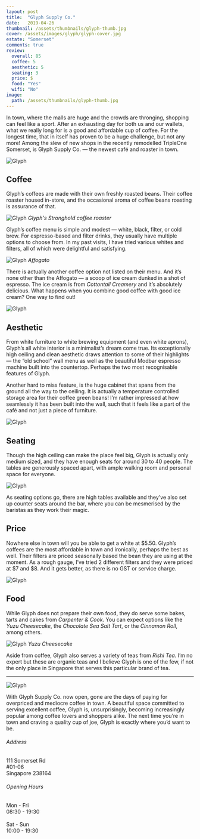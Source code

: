 ```yaml
---
layout: post
title:  "Glyph Supply Co."
date:   2019-04-26
thumbnail: /assets/thumbnails/glyph-thumb.jpg
cover: /assets/images/glyph/glyph-cover.jpg
estate: "Somerset"
comments: true
review:
  overall: 85
  coffee: 5
  aesthetic: 5
  seating: 3
  price: $
  food: "Yes"
  wifi: "No"
image:
  path: /assets/thumbnails/glyph-thumb.jpg
---
```


In town, where the malls are huge and the crowds are thronging, shopping can feel like a sport<!--more-->. After an exhausting day for both us and our wallets, what we really long for is a good and affordable cup of coffee. For the longest time, that in itself has proven to be a huge challenge, but not any more! Among the slew of new shops in the recently remodelled TripleOne Somerset, is Glyph Supply Co. — the newest café and roaster in town.

![Glyph](/assets/images/glyph/glyph-1.jpg)

## Coffee
Glyph’s coffees are made with their own freshly roasted beans. Their coffee roaster housed in-store, and the occasional aroma of coffee beans roasting is assurance of that.

![Glyph](/assets/images/glyph/glyph-2.jpg)
_Glyph's Stronghold coffee roaster_

Glyph’s coffee menu is simple and modest — white, black, filter, or cold brew. For espresso-based and filter drinks, they usually have multiple options to choose from. In my past visits, I have tried various whites and filters, all of which were delightful and satisfying.

![Glyph](/assets/images/glyph/glyph-3.jpg)
_Affogato_

There is actually another coffee option not listed on their menu. And it’s none other than the Affogato — a scoop of ice cream dunked in a shot of espresso. The ice cream is from _Cottontail Creamery_ and it’s absolutely delicious. What happens when you combine good coffee with good ice cream? One way to find out!

![Glyph](/assets/images/glyph/glyph-4.jpg)

## Aesthetic
From white furniture to white brewing equipment (and even white aprons), Glyph’s all white interior is a minimalist’s dream come true.  Its exceptionally high ceiling and clean aesthetic draws attention to some of their highlights — the “old school” wall menu as well as the beautiful Modbar espresso machine built into the countertop. Perhaps the two most recognisable features of Glyph.

Another hard to miss feature, is the huge cabinet that spans from the ground all the way to the ceiling. It is actually a temperature controlled storage area for their coffee green beans! I’m rather impressed at how seamlessly it has been built into the wall, such that it feels like a part of the café and not just a piece of furniture.

![Glyph](/assets/images/glyph/glyph-5.jpg)

## Seating
Though the high ceiling can make the place feel big, Glyph is actually only medium sized, and they have enough seats for around 30 to 40 people. The tables are generously spaced apart, with ample walking room and personal space for everyone.

![Glyph](/assets/images/glyph/glyph-6.jpg)

As seating options go, there are high tables available and they’ve also set up counter seats around the bar, where you can be mesmerised by the baristas as they work their magic.

## Price
Nowhere else in town will you be able to get a white at $5.50. Glyph’s coffees are the most affordable in town and ironically, perhaps the best as well. Their filters are priced seasonally based the bean they are using at the moment. As a rough gauge, I’ve tried 2 different filters and they were priced at $7 and $8. And it gets better, as there is no GST or service charge.

![Glyph](/assets/images/glyph/glyph-7.jpg)

## Food
While Glyph does not prepare their own food, they do serve some bakes, tarts and cakes from _Carpenter & Cook_. You can expect options like the _Yuzu Cheesecake_, the _Chocolate Sea Salt Tart_, or the _Cinnamon Roll_, among others.

![Glyph](/assets/images/glyph/glyph-8.jpg)
_Yuzu Cheesecake_

Aside from coffee, Glyph also serves a variety of teas from _Rishi Tea_. I’m no expert but these are organic teas and I believe Glyph is one of the few, if not the only place in Singapore that serves this particular brand of tea.
 
<hr class="text-divider">

![Glyph](/assets/images/glyph/glyph-9.jpg)

With Glyph Supply Co. now open, gone are the days of paying for overpriced and mediocre coffee in town. A beautiful space committed to serving excellent coffee, Glyph is, unsurprisingly, becoming increasingly popular among coffee lovers and shoppers alike. The next time you’re in town and craving a quality cup of joe, Glyph is exactly where you’d want to be.

<div class="info">
  <div class="info__address">
    <h6>Address</h6>
    <p>
      111 Somerset Rd<!--
      --><br>
      #01-06<!--
      --><br>
      Singapore 238164
    </p>
  </div>
  <div class="info__opening">
    <h6>Opening Hours</h6>
    <p>
      Mon - Fri
      <br>
      08:30 - 19:30
      <br><br>
      Sat - Sun
      <br>
      10:00 - 19:30
    </p>
  </div>
</div>